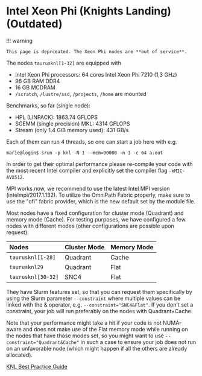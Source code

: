 # Intel Xeon Phi (Knights Landing) (Outdated)

!!! warning

    This page is deprceated. The Xeon Phi nodes are **out of service**.

The nodes `taurusknl[1-32]` are equipped with

- Intel Xeon Phi processors: 64 cores Intel Xeon Phi 7210 (1,3 GHz)
- 96 GB RAM DDR4
- 16 GB MCDRAM
- `/scratch`, `/lustre/ssd`, `/projects`, `/home` are mounted

Benchmarks, so far (single node):

- HPL (LINPACK): 1863.74 GFLOPS
- SGEMM (single precision) MKL: 4314 GFLOPS
- Stream (only 1.4 GiB memory used): 431 GB/s

Each of them can run 4 threads, so one can start a job here with e.g.

```console
marie@login$ srun -p knl -N 1 --mem=90000 -n 1 -c 64 a.out
```

In order to get their optimal performance please re-compile your code with the most recent Intel
compiler and explicitly set the compiler flag `-xMIC-AVX512`.

MPI works now, we recommend to use the latest Intel MPI version (intelmpi/2017.1.132). To utilize
the OmniPath Fabric properly, make sure to use the "ofi" fabric provider, which is the new default
set by the module file.

Most nodes have a fixed configuration for cluster mode (Quadrant) and memory mode (Cache). For
testing purposes, we have configured a few nodes with different modes (other configurations are
possible upon request):

| Nodes              | Cluster Mode | Memory Mode |
|:-------------------|:-------------|:------------|
| `taurusknl[1-28]`  | Quadrant     | Cache       |
| `taurusknl29`      | Quadrant     | Flat        |
| `taurusknl[30-32]` | SNC4         | Flat        |

They have Slurm features set, so that you can request them specifically by using the Slurm parameter
`--constraint` where multiple values can be linked with the & operator, e.g.
`--constraint="SNC4&Flat"`. If you don't set a constraint, your job will run preferably on the nodes
with Quadrant+Cache.

Note that your performance might take a hit if your code is not NUMA-aware and does not make use of
the Flat memory mode while running on the nodes that have those modes set, so you might want to use
`--constraint="Quadrant&Cache"` in such a case to ensure your job does not run on an unfavorable
node (which might happen if all the others are already allocated).

[KNL Best Practice Guide](https://prace-ri.eu/training-support/best-practice-guides/best-practice-guide-knights-landing/)
